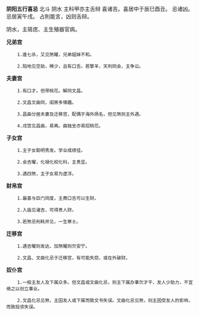 **阴阳五行喜忌**
北斗 阴水 主科甲亦主舌辩
喜诸吉。喜居中于辰巳酉丑。
忌诸凶。忌居寅午戌。
占則能言，凶则舌辩。

阴水，主斑痣、主生殖器官病。

**兄弟宫**
```
    1.逢七杀，又见煞曜，兄弟姐妹不和。

    2.陷地见空劫，稀少，且有口舌。若擎羊，天刑同会，主争讼。
```

**夫妻宫**
```
    1.有口才。但带桃花。解同文昌。

    2.文昌文曲同，闺房多情趣。

    3.昌曲分居夫妻及迁移宫，配偶于海外扬名，但见煞则主外遇。

    4.戌宫见昌曲，易离。曲独坐亦易招桃花。
```

**子女宫**
```
    1.主子女聪明秀发。学业成绩佳。

    2.会吉曜，化禄化权化科，主贵显。

    3.遇四煞，主子女易为虚浮。
```

**财帛宫**
```
    1.最喜与巨门同度，主费口舌可以生财。

    2.入庙见诸吉，可得贵人财。

    3.若煞忌刑耗并见，一生寒士。
```

**迁移宫**
```
    1.遇吉曜则发达，加煞曜则欠安宁。

    2.文昌、文曲化忌于迁移宫，有可能失窃，或在外破财。
```

**奴仆宫**
```
    1.一般主友人及下属众多。但文昌或文曲化忌，则主下属办事欠才干，友人少助力，不宜倚之以创立事业。

    2.文昌化忌见煞，主因友人或下属而致文书失误。文曲化忌见煞，则主因受友人的影响，而致投资失误。
```